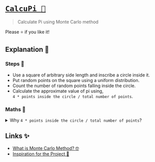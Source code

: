 # **[`CalcuPi 🚀`](https://dvjn.github.io/CalcuPi/)**

> Calculate Pi using Monte Carlo method

Please ⭐ if you like it!

## Explanation 🤔

### Steps 🎲

- Use a square of arbitrary side length and inscribe a circle inside it.
- Put random points on the square using a uniform distribution.
- Count the number of random points falling inside the circle.
- Calculate the approximate value of pi using, <br />`4 * points inside the circle / total number of points`.

### Maths 📏

<details>

<summary>
Why <code>4 * points inside the circle / total number of points</code>?
</summary>

<br />

Let's consider,
<br />
Radius of circle, **`r`**
<br />
Side of square, **`2r`**
<br />
Number of points inside the circle, **`C`**
<br />
Total number of points, **`S`**

Thus,
<br />
Area of circle = **`πr²`**
<br />
Area of square = **`4r²`**

For large enough number of random points, we can consider that the ratio of areas of circle to square is equal to the ratio of points inside the circle to the total number of points, ie, **`πr²/4r² = C/S`**.
<br />
Which can be simplified to, **`π = 4*C/S`**

</details>

## Links ✨

- [What is Monte Carlo Method? 🤓](https://en.wikipedia.org/wiki/Monte_Carlo_method "Monte Carlo method - Wikipedia")
- [Inspiration for the Project 💖](https://www.youtube.com/watch?v=5cNnf_7e92Q "Coding Challenge #95: Approximating the Value of Pi - Youtube")
